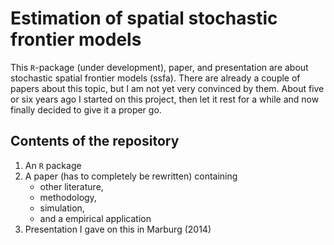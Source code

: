 # Estimation of spatial stochastic frontier models

This `R`-package (under development), paper, and presentation are about stochastic spatial frontier models (ssfa). 
There are already a couple of papers about this topic, but I am not yet very convinced by them. 
About five or six years ago I started on this project, then let it rest for a while and now finally decided to give it a proper go.

## Contents of the repository

1) An `R` package
2) A paper (has to completely be rewritten) containing
    - other literature,
    - methodology, 
    - simulation, 
    - and a empirical application
3) Presentation I gave on this in Marburg (2014)